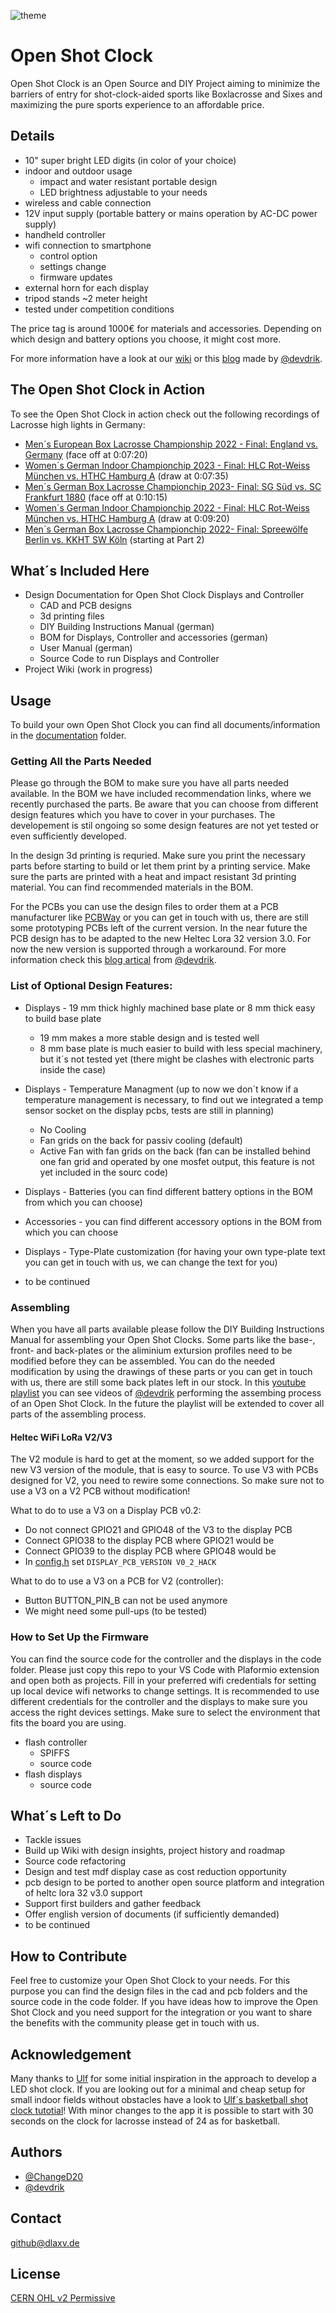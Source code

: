 ![theme](https://github.com/DLaxV-Community-Projects-Hub/Open-Shot-Clock/blob/assets/assets/theme.pptx.svg)


# Open Shot Clock

Open Shot Clock is an Open Source and DIY Project aiming to minimize the barriers of entry for shot-clock-aided sports like Boxlacrosse and Sixes and maximizing the pure sports experience to an affordable price.

## Details

- 10" super bright LED digits (in color of your choice)
- indoor and outdoor usage
    - impact and water resistant portable design
    - LED brightness adjustable to your needs
- wireless and cable connection
- 12V input supply (portable battery or mains operation by AC-DC power supply)
- handheld controller
- wifi connection to smartphone
    - control option
    - settings change
    - firmware updates
- external horn for each display
- tripod stands ~2 meter height
- tested under competition conditions

The price tag is around 1000€ for materials and accessories. Depending on which design and battery options you choose, it might cost more.


For more information have a look at our [wiki](https://github.com/DLaxV-Community-Projects-Hub/Open-Shot-Clock/wiki/Open-Shot-Clock-Wiki) or this [blog](https://devdrik.de/blog/) made by [@devdrik](https://github.com/devdrik).

## The Open Shot Clock in Action

To see the Open Shot Clock in action check out the following recordings of Lacrosse high lights in Germany:

- [Men´s European Box Lacrosse Championship 2022 - Final: England vs. Germany](https://sportdeutschland.tv/germanylacrosse/european-box-lacrosse-championship-final-england-vs-germany) (face off at 0:07:20)
- [Women´s German Indoor Championchip 2023 - Final: HLC Rot-Weiss München vs. HTHC Hamburg A](https://sportdeutschland.tv/germanylacrosse/deutsche-indoor-lacrosse-meisterschaft-2023-finale) (draw at 0:07:35)
- [Men´s German Box Lacrosse Championchip 2023- Final: SG Süd vs. SC Frankfurt 1880](https://sportdeutschland.tv/germanylacrosse/deutsche-box-lacrosse-meisterschaft-2023-finale) (face off at 0:10:15)
- [Women´s German Indoor Championchip 2022 - Final: HLC Rot-Weiss München vs. HTHC Hamburg A](https://sportdeutschland.tv/germanylacrosse/finale-lacrosse-damen-indoor-meisterschaft-2022) (draw at 0:09:20)
- [Men´s German Box Lacrosse Championchip 2022- Final: Spreewölfe Berlin vs. KKHT SW Köln](https://sportdeutschland.tv/germanylacrosse/deutsche-meisterschaften-box-lacrosse-2022-spreewoelfe-berlin-vs-kkht-sw-koeln) (starting at Part 2)

## What´s Included Here

- Design Documentation for Open Shot Clock Displays and Controller
    - CAD and PCB designs
    - 3d printing files
    - DIY Building Instructions Manual (german)
    - BOM for Displays, Controller and accessories (german)
    - User Manual (german)
    - Source Code to run Displays and Controller
- Project Wiki (work in progress)


## Usage

To build your own Open Shot Clock you can find all documents/information in the [documentation](documentation/) folder.

### Getting All the Parts Needed

Please go through the BOM to make sure you have all parts needed available. In the BOM we have included recommendation links, where we recently purchased the parts. Be aware that you can choose from different design features which you have to cover in your purchases. The developement is stil ongoing so some design features are not yet tested or even sufficiently developed.

In the design 3d printing is requried. Make sure you print the necessary parts before starting to build or let them print by a printing service. Make sure the parts are printed with a heat and impact resistant 3d printing material. You can find recommended materials in the BOM.

For the PCBs you can use the design files to order them at a PCB manufacturer like [PCBWay](https://www.pcbway.com/) or you can get in touch with us, there are still some prototyping PCBs left of the current version. In the near future the PCB design has to be adapted to the new Heltec Lora 32 version 3.0. For now the new version is supported through a workaround. For more information check this [blog artical](https://devdrik.de/open-shot-clock-hannover/) from [@devdrik](https://github.com/devdrik).

### List of Optional Design Features:

- Displays - 19 mm thick highly machined base plate or 8 mm thick easy to build base plate
  - 19 mm makes a more stable design and is tested well
  - 8 mm base plate is much easier to build with less special machinery, but it´s not tested yet (there might be clashes with electronic parts inside the case)

- Displays - Temperature Managment (up to now we don´t know if a temperature management is necessary, to find out we integrated a temp sensor socket on the display pcbs, tests are still in planning)

  - No Cooling
  - Fan grids on the back for passiv cooling (default)
  - Active Fan with fan grids on the back (fan can be installed behind one fan grid and operated by one mosfet output, this feature is not yet included in the sourc code)

- Displays - Batteries (you can find different battery options in the BOM from which you can choose)
- Accessories - you can find different accessory options in the BOM from which you can choose
- Displays - Type-Plate customization (for having your own type-plate text you can get in touch with us, we can change the text for you)
- to be continued

### Assembling

When you have all parts available please follow the DIY Building Instructions Manual for assembling your Open Shot Clocks. Some parts like the base-, front- and back-plates or the aliminium extursion profiles need to be modified before they can be assembled. You can do the needed modification by using the drawings of these parts or you can get in touch with us, there are still some back plates left in our stock. In this [youtube playlist](https://www.youtube.com/watch?v=pQqHoa6__Ms&list=PLql27Iz3RF6tFwROZiCufJEf_9jadfyL8) you can see videos of [@devdrik](https://github.com/devdrik) performing the assembing process of an Open Shot Clock. In the future the playlist will be extended to cover all parts of the assembling process.

#### Heltec WiFi LoRa V2/V3

The V2 module is hard to get at the moment, so we added support for the new V3 version of the module, that is easy to source. To use V3 with PCBs designed for V2, you need to rewire some connections. So make sure not to use a V3 on a V2 PCB without modification!

What to do to use a V3 on a Display PCB v0.2:
- Do not connect GPIO21 and GPIO48 of the V3 to the display PCB
- Connect GPIO38 to the display PCB where GPIO21 would be
- Connect GPIO39 to the display PCB where GPIO48 would be
- In [config.h](code/display/include/config.h) set ```DISPLAY_PCB_VERSION V0_2_HACK```

What to do to use a V3 on a PCB for V2 (controller):
- Button BUTTON_PIN_B can not be used anymore
- We might need some pull-ups (to be tested)

### How to Set Up the Firmware

You can find the source code for the controller and the displays in the code folder. Please just copy this repo to your VS Code with Plaformio extension and open both as projects. Fill in your preferred wifi credentials for setting up local device wifi networks to change settings. It is recommended to use different credentials for the controller and the displays to make sure you access the right devices settings.
Make sure to select the environment that fits the board you are using.

- flash controller
  - SPIFFS
  - source code
- flash displays
  - source code

## What´s Left to Do

- Tackle issues
- Build up Wiki with design insights, project history and roadmap
- Source code refactoring
- Design and test mdf display case as cost reduction opportunity
- pcb design to be ported to another open source platform and integration of heltc lora 32 v3.0 support
- Support first builders and gather feedback
- Offer english version of documents (if sufficiently demanded)
- to be continued


## How to Contribute

Feel free to customize your Open Shot Clock to your needs. For this purpose you can find the design files in the cad and pcb folders and the source code in the code folder. If you have ideas how to improve the Open Shot Clock and you need support for the integration or you want to share the benefits with the community please get in touch with us.

## Acknowledgement

Many thanks to [Ulf](https://github.com/ulf) for some initial inspiration in the approach to develop a LED shot clock. If you are looking out for a minimal and cheap setup for small indoor fields without obstacles have a look to [Ulf´s basketball shot clock tutotial](http://shotclock.de/)! With minor changes to the app it is possible to start with 30 seconds on the clock for lacrosse instead of 24 as for basketball. 

## Authors

- [@ChangeD20](https://github.com/ChangeD20)
- [@devdrik](https://github.com/devdrik)

## Contact

github@dlaxv.de

## License

[CERN OHL v2 Permissive](https://choosealicense.com/licenses/cern-ohl-p-2.0/)

